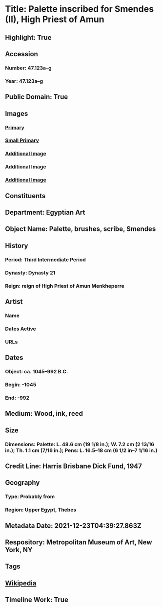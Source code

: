 # Title: Palette inscribed for Smendes (II), High Priest of Amun
## Highlight: True
## Accession
### Number: 47.123a–g
### Year: 47.123a–g
## Public Domain: True
## Images
### [Primary](https://images.metmuseum.org/CRDImages/eg/original/DP234747.jpg)
### [Small Primary](https://images.metmuseum.org/CRDImages/eg/web-large/DP234747.jpg)
### [Additional Image](https://images.metmuseum.org/CRDImages/eg/original/DP238438.jpg)
### [Additional Image](https://images.metmuseum.org/CRDImages/eg/original/DP238442.jpg)
### [Additional Image](https://images.metmuseum.org/CRDImages/eg/original/DP238443.jpg)
## Constituents
## Department: Egyptian Art
## Object Name: Palette, brushes, scribe, Smendes
## History
### Period: Third Intermediate Period
### Dynasty: Dynasty 21
### Reign: reign of High Priest of Amun Menkheperre
## Artist
### Name
### Dates Active
### URLs
## Dates
### Object: ca. 1045–992 B.C.
### Begin: -1045
### End: -992
## Medium: Wood, ink, reed
## Size
### Dimensions: Palette: L. 48.6 cm (19 1/8 in.); W. 7.2 cm (2 13/16 in.); Th. 1.1 cm (7/16 in.); Pens: L. 16.5–18 cm (6 1/2 in–7 1/16 in.)
## Credit Line: Harris Brisbane Dick Fund, 1947
## Geography
### Type: Probably from
### Region: Upper Egypt, Thebes
## Metadata Date: 2021-12-23T04:39:27.863Z
## Respository: Metropolitan Museum of Art, New York, NY
## Tags
## [Wikipedia](https://www.wikidata.org/wiki/Q29385864)
## Timeline Work: True